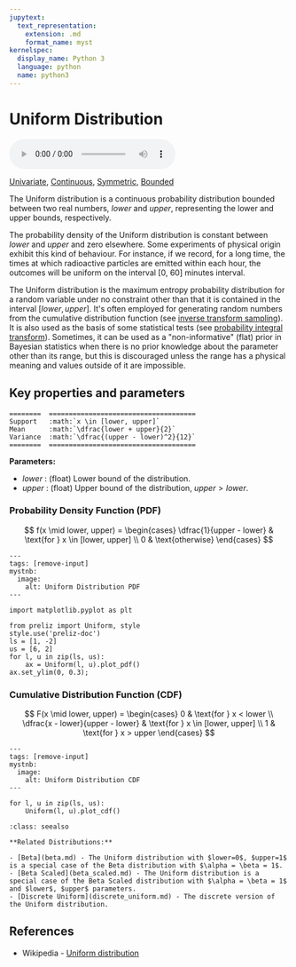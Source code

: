 ```yaml
---
jupytext:
  text_representation:
    extension: .md
    format_name: myst
kernelspec:
  display_name: Python 3
  language: python
  name: python3
---
```

# Uniform Distribution

<audio controls> <source src="../../_static/uniform.mp3" type="audio/mpeg"> This browser cannot play the pronunciation audio file for this distribution. </audio>

[Univariate](../../gallery_tags.rst#univariate), [Continuous](../../gallery_tags.rst#continuous), [Symmetric](../../gallery_tags.rst#symmetric), [Bounded](../../gallery_tags.rst#bounded)

The Uniform distribution is a continuous probability distribution bounded between two real numbers, $lower$ and $upper$, representing the lower and upper bounds, respectively.

The probability density of the Uniform distribution is constant between $lower$ and $upper$ and zero elsewhere. Some experiments of physical origin exhibit this kind of behaviour. For instance, if we record, for a long time, the times at which radioactive particles are emitted within each hour, the outcomes will be uniform on the interval [0, 60] minutes interval.

The Uniform distribution is the maximum entropy probability distribution for a random variable under no constraint other than that it is contained in the interval $[lower,upper]$. It's often employed for generating random numbers from the cumulative distribution function (see [inverse transform sampling](https://en.wikipedia.org/wiki/Inverse_transform_sampling)). It is also used as the basis of some statistical tests (see [probability integral transform](https://en.wikipedia.org/wiki/Probability_integral_transform)). Sometimes, it can be used as a "non-informative" (flat) prior in Bayesian statistics when there is no prior knowledge about the parameter other than its range, but this is discouraged unless the range has a physical meaning and values outside of it are impossible. 

## Key properties and parameters

```{eval-rst}
========  =====================================
Support   :math:`x \in [lower, upper]`
Mean      :math:`\dfrac{lower + upper}{2}`
Variance  :math:`\dfrac{(upper - lower)^2}{12}`
========  =====================================
```

**Parameters:**

- $lower$ : (float) Lower bound of the distribution.
- $upper$ : (float) Upper bound of the distribution, $upper > lower$.

### Probability Density Function (PDF)

$$
f(x \mid lower, upper) =
    \begin{cases}
        \dfrac{1}{upper - lower} & \text{for } x \in [lower, upper] \\
        0 & \text{otherwise}
    \end{cases}
$$

```{code-cell}
---
tags: [remove-input]
mystnb:
  image:
    alt: Uniform Distribution PDF
---

import matplotlib.pyplot as plt

from preliz import Uniform, style
style.use('preliz-doc')
ls = [1, -2]
us = [6, 2]
for l, u in zip(ls, us):
    ax = Uniform(l, u).plot_pdf()
ax.set_ylim(0, 0.3);
```

### Cumulative Distribution Function (CDF)

$$
F(x \mid lower, upper) =
    \begin{cases}
        0 & \text{for } x < lower \\
        \dfrac{x - lower}{upper - lower} & \text{for } x \in [lower, upper] \\
        1 & \text{for } x > upper
    \end{cases}
$$

```{code-cell}
---
tags: [remove-input]
mystnb:
  image:
    alt: Uniform Distribution CDF
---

for l, u in zip(ls, us):
    Uniform(l, u).plot_cdf()
```

```{seealso}
:class: seealso

**Related Distributions:**

- [Beta](beta.md) - The Uniform distribution with $lower=0$, $upper=1$ is a special case of the Beta distribution with $\alpha = \beta = 1$.
- [Beta Scaled](beta_scaled.md) - The Uniform distribution is a special case of the Beta Scaled distribution with $\alpha = \beta = 1$ and $lower$, $upper$ parameters.
- [Discrete Uniform](discrete_uniform.md) - The discrete version of the Uniform distribution.
```
## References

- Wikipedia - [Uniform distribution](https://en.wikipedia.org/wiki/Continuous_uniform_distribution)
